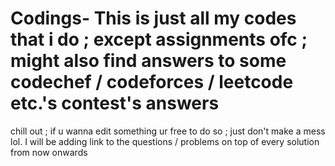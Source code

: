 # Codings- This is just all my codes that i do ; except assignments ofc ; might also find answers to some codechef / codeforces / leetcode etc.'s contest's answers 
chill out ; if u wanna edit something ur free to do so ; just don't make a mess lol.  I will be adding link to the questions / problems on top of every solution from now onwards
